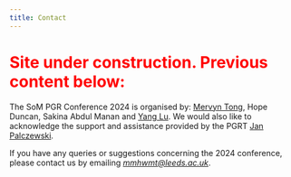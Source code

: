```yaml
---
title: Contact
---
```


<h1 style="color:red">Site under construction. Previous content below:</h1>

The SoM PGR Conference 2024 is organised by:
[Mervyn Tong](https://eps.leeds.ac.uk/maths/pgr/11722/mervyn-tong),
Hope Duncan,
Sakina Abdul Manan and
[Yang Lu](https://luyanggeorge.github.io/).
We would also like to acknowledge the support and assistance provided by the PGRT [Jan Palczewski](https://eps.leeds.ac.uk/maths/staff/4069/dr-jan-palczewski).

If you have any queries or suggestions concerning the 2024 conference, please contact us by emailing *mmhwmt@leeds.ac.uk*.
